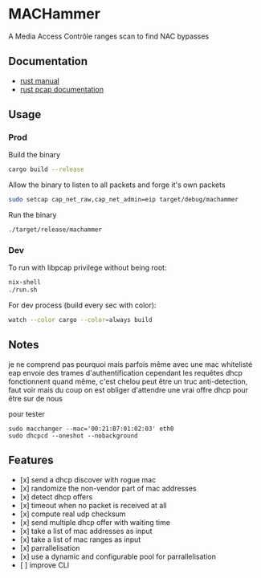 # MACHammer

A Media Access Contrôle ranges scan to find NAC bypasses

## Documentation

- [rust manual](https://doc.rust-lang.org/book/title-page.html)
- [rust pcap documentation](https://docs.rs/pcap/latest/pcap/)

## Usage

### Prod

Build the binary

```bash
cargo build --release
```

Allow the binary to listen to all packets and forge it's own packets

```bash
sudo setcap cap_net_raw,cap_net_admin=eip target/debug/machammer
```

Run the binary

```bash
./target/release/machammer
```

### Dev

To run with libpcap privilege without being root:

```bash
nix-shell
./run.sh
```

For dev process (build every sec with color):

```bash
watch --color cargo --color=always build
```

## Notes

je ne comprend pas pourquoi mais parfois même avec une mac whitelisté eap envoie des trames d'authentification
cependant les requêtes dhcp fonctionnent quand même, c'est chelou
peut être un truc anti-detection, faut voir
mais du coup on est obliger d'attendre une vrai offre dhcp pour être sur de nous

pour tester

```
sudo macchanger --mac='00:21:B7:01:02:03' eth0
sudo dhcpcd --oneshot --nobackground
```

## Features

- [x] send a dhcp discover with rogue mac
- [x] randomize the non-vendor part of mac addresses
- [x] detect dhcp offers
- [x] timeout when no packet is received at all
- [x] compute real udp checksum
- [x] send multiple dhcp offer with waiting time
- [x] take a list of mac addresses as input
- [x] take a list of mac ranges as input
- [x] parrallelisation
- [x] use a dynamic and configurable pool for parrallelisation
- [ ] improve CLI
